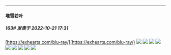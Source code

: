 

*****

####  堆雪若叶  
##### 163#       发表于 2022-10-21 17:31

[https://exhearts.com/blu-ray/](https://exhearts.com/blu-ray/)
<img src="https://i.wpic.cc/g/2022/10/21/6352665c33124.jpg" referrerpolicy="no-referrer">
<img src="https://i.wpic.cc/g/2022/10/21/6352665c7851b.jpg" referrerpolicy="no-referrer">
<img src="https://i.wpic.cc/g/2022/10/21/6352665c9720e.jpg" referrerpolicy="no-referrer">
<img src="https://i.wpic.cc/g/2022/10/21/6352665ddd8cb.jpg" referrerpolicy="no-referrer">
<img src="https://i.wpic.cc/g/2022/10/21/6352665dd7e08.jpg" referrerpolicy="no-referrer">
<img src="https://i.wpic.cc/g/2022/10/21/6352665e27d9f.jpg" referrerpolicy="no-referrer">
<img src="https://i.wpic.cc/g/2022/10/21/6352665f534b0.jpg" referrerpolicy="no-referrer">
<img src="https://i.wpic.cc/g/2022/10/21/6352665f59655.jpg" referrerpolicy="no-referrer">
<img src="https://i.wpic.cc/g/2022/10/21/6352665f8fbf7.jpg" referrerpolicy="no-referrer">

